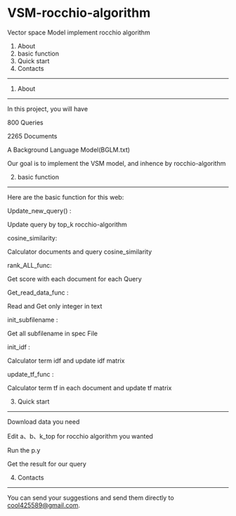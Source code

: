 # VSM-rocchio-algorithm
Vector space Model implement rocchio algorithm
1. About
2. basic function
3. Quick start
4. Contacts
---------------

1. About
----------

In this project, you will have

800 Queries

2265 Documents

A Background Language Model(BGLM.txt)

Our goal is to implement the VSM model, and inhence by rocchio-algorithm

2. basic function
----------------------

Here are the basic function for this web:

Update_new_query() : 

Update query by top_k rocchio-algorithm

cosine_similarity:

Calculator documents and query cosine_similarity

rank_ALL_func:

Get score with each document for each Query

Get_read_data_func :

Read and Get only integer in text

init_subfilename :

Get all subfilename in spec File 

init_idf :

Calculator term idf and update idf matrix 

update_tf_func :

Calculator term tf in each document and update tf matrix 



3. Quick start
--------------------------
   
Download data you need
  
Edit a、b、k_top for rocchio algorithm you wanted
     
Run the p.y
     
Get the result for our query

4. Contacts
----------------
You can send your suggestions and send them directly to cool425589@gmail.com.
